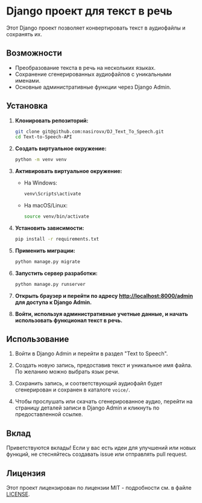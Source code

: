 # Django проект для текст в речь

Этот Django проект позволяет конвертировать текст в аудиофайлы и сохранять их.
 
## Возможности

- Преобразование текста в речь на нескольких языках.
- Сохранение сгенерированных аудиофайлов с уникальными именами.
- Основные административные функции через Django Admin.

## Установка

1. **Клонировать репозиторий:**

    ```bash
    git clone git@github.com:nasirovx/DJ_Text_To_Speech.git
    cd Text-to-Speech-API
    ```

2. **Создать виртуальное окружение:**

    ```bash
    python -m venv venv
    ```

3. **Активировать виртуальное окружение:**

    - На Windows:

        ```bash
        venv\Scripts\activate
        ```

    - На macOS/Linux:

        ```bash
        source venv/bin/activate
        ```

4. **Установить зависимости:**

    ```bash
    pip install -r requirements.txt
    ```

5. **Применить миграции:**

    ```bash
    python manage.py migrate
    ```

6. **Запустить сервер разработки:**

    ```bash
    python manage.py runserver
    ```

7. **Открыть браузер и перейти по адресу [http://localhost:8000/admin](http://localhost:8000/admin) для доступа к Django Admin.**

8. **Войти, используя административные учетные данные, и начать использовать функционал текст в речь.**

## Использование

1. Войти в Django Admin и перейти в раздел "Text to Speech".

2. Создать новую запись, предоставив текст и уникальное имя файла. По желанию можно выбрать язык речи.

3. Сохранить запись, и соответствующий аудиофайл будет сгенерирован и сохранен в каталоге `voice/`.

4. Чтобы прослушать или скачать сгенерированное аудио, перейти на страницу деталей записи в Django Admin и кликнуть по предоставленной ссылке.

## Вклад

Приветствуются вклады! Если у вас есть идеи для улучшений или новых функций, не стесняйтесь создавать issue или отправлять pull request.

## Лицензия

Этот проект лицензирован по лицензии MIT - подробности см. в файле [LICENSE](LICENSE).
